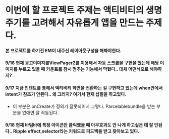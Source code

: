 # 이번에 할 프로젝트 주제는 액티비티의 생명주기를 고려해서 자유롭게 앱을 만드는 주제다.
#### 본 프로젝트를 하기전 EM이 내주신 레이아웃구성을 해봐야한다.
#### 9/16 현재 광고이미지를ViewPager2를 이용해서 자동 스크롤을 구현을 했는데 해당 이미지를 누르고 있을 때 카운트를 잠시 멈추는 기능에서 막혔다.. 대체 어떤식으로 해야하지? 
#### 9/17 지금 인텐트를 통해서 액티비티 화면을 전환하는 걸 구현하고 있는데 when안에서 intent가 참조가 안된다.. 왜 그러지? 여기서 현재 삽질을 하고있다.
- 이 부분은 onCreate가 정의가 잘못되어서 그렇다. Parcelablebundle을 받는 부분을 없애면 잘 작동된다.
#### 9/18 현재 바텀바에 특정 아이콘만 클릭했을 때 아무효과도 안 나게 하고싶은 데 잘 안된다.. Ripple effect,selector라는 키워드로 피드백을 받고 찾아보고 있다.
